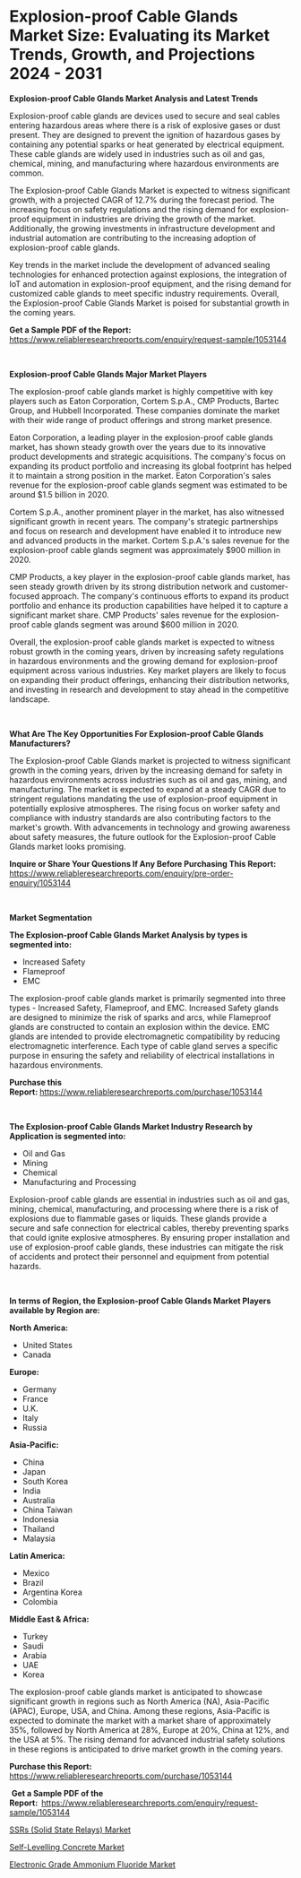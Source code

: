 <p><h1>Explosion-proof Cable Glands Market Size: Evaluating its Market Trends, Growth, and Projections 2024 - 2031</h1></p><p><strong>Explosion-proof Cable Glands Market Analysis and Latest Trends</strong></p>
<p><p>Explosion-proof cable glands are devices used to secure and seal cables entering hazardous areas where there is a risk of explosive gases or dust present. They are designed to prevent the ignition of hazardous gases by containing any potential sparks or heat generated by electrical equipment. These cable glands are widely used in industries such as oil and gas, chemical, mining, and manufacturing where hazardous environments are common.</p><p>The Explosion-proof Cable Glands Market is expected to witness significant growth, with a projected CAGR of 12.7% during the forecast period. The increasing focus on safety regulations and the rising demand for explosion-proof equipment in industries are driving the growth of the market. Additionally, the growing investments in infrastructure development and industrial automation are contributing to the increasing adoption of explosion-proof cable glands.</p><p>Key trends in the market include the development of advanced sealing technologies for enhanced protection against explosions, the integration of IoT and automation in explosion-proof equipment, and the rising demand for customized cable glands to meet specific industry requirements. Overall, the Explosion-proof Cable Glands Market is poised for substantial growth in the coming years.</p></p>
<p><strong>Get a Sample PDF of the Report:&nbsp;</strong> <a href="https://www.reliableresearchreports.com/enquiry/request-sample/1053144">https://www.reliableresearchreports.com/enquiry/request-sample/1053144</a></p>
<p>&nbsp;</p>
<p><strong>Explosion-proof Cable Glands Major Market Players</strong></p>
<p><p>The explosion-proof cable glands market is highly competitive with key players such as Eaton Corporation, Cortem S.p.A., CMP Products, Bartec Group, and Hubbell Incorporated. These companies dominate the market with their wide range of product offerings and strong market presence. </p><p>Eaton Corporation, a leading player in the explosion-proof cable glands market, has shown steady growth over the years due to its innovative product developments and strategic acquisitions. The company's focus on expanding its product portfolio and increasing its global footprint has helped it to maintain a strong position in the market. Eaton Corporation's sales revenue for the explosion-proof cable glands segment was estimated to be around $1.5 billion in 2020.</p><p>Cortem S.p.A., another prominent player in the market, has also witnessed significant growth in recent years. The company's strategic partnerships and focus on research and development have enabled it to introduce new and advanced products in the market. Cortem S.p.A.'s sales revenue for the explosion-proof cable glands segment was approximately $900 million in 2020.</p><p>CMP Products, a key player in the explosion-proof cable glands market, has seen steady growth driven by its strong distribution network and customer-focused approach. The company's continuous efforts to expand its product portfolio and enhance its production capabilities have helped it to capture a significant market share. CMP Products' sales revenue for the explosion-proof cable glands segment was around $600 million in 2020.</p><p>Overall, the explosion-proof cable glands market is expected to witness robust growth in the coming years, driven by increasing safety regulations in hazardous environments and the growing demand for explosion-proof equipment across various industries. Key market players are likely to focus on expanding their product offerings, enhancing their distribution networks, and investing in research and development to stay ahead in the competitive landscape.</p></p>
<p>&nbsp;</p>
<p><strong>What Are The Key Opportunities For Explosion-proof Cable Glands Manufacturers?</strong></p>
<p><p>The Explosion-proof Cable Glands market is projected to witness significant growth in the coming years, driven by the increasing demand for safety in hazardous environments across industries such as oil and gas, mining, and manufacturing. The market is expected to expand at a steady CAGR due to stringent regulations mandating the use of explosion-proof equipment in potentially explosive atmospheres. The rising focus on worker safety and compliance with industry standards are also contributing factors to the market's growth. With advancements in technology and growing awareness about safety measures, the future outlook for the Explosion-proof Cable Glands market looks promising.</p></p>
<p><strong>Inquire or Share Your Questions If Any Before Purchasing This Report:</strong> <a href="https://www.reliableresearchreports.com/enquiry/pre-order-enquiry/1053144">https://www.reliableresearchreports.com/enquiry/pre-order-enquiry/1053144</a></p>
<p>&nbsp;</p>
<p><strong>Market Segmentation</strong></p>
<p><strong>The Explosion-proof Cable Glands Market Analysis by types is segmented into:</strong></p>
<p><ul><li>Increased Safety</li><li>Flameproof</li><li>EMC</li></ul></p>
<p><p>The explosion-proof cable glands market is primarily segmented into three types - Increased Safety, Flameproof, and EMC. Increased Safety glands are designed to minimize the risk of sparks and arcs, while Flameproof glands are constructed to contain an explosion within the device. EMC glands are intended to provide electromagnetic compatibility by reducing electromagnetic interference. Each type of cable gland serves a specific purpose in ensuring the safety and reliability of electrical installations in hazardous environments.</p></p>
<p><strong>Purchase this Report:&nbsp;</strong><a href="https://www.reliableresearchreports.com/purchase/1053144">https://www.reliableresearchreports.com/purchase/1053144</a></p>
<p>&nbsp;</p>
<p><strong>The Explosion-proof Cable Glands Market Industry Research by Application is segmented into:</strong></p>
<p><ul><li>Oil and Gas</li><li>Mining</li><li>Chemical</li><li>Manufacturing and Processing</li></ul></p>
<p><p>Explosion-proof cable glands are essential in industries such as oil and gas, mining, chemical, manufacturing, and processing where there is a risk of explosions due to flammable gases or liquids. These glands provide a secure and safe connection for electrical cables, thereby preventing sparks that could ignite explosive atmospheres. By ensuring proper installation and use of explosion-proof cable glands, these industries can mitigate the risk of accidents and protect their personnel and equipment from potential hazards.</p></p>
<p>&nbsp;</p>
<p><strong>In terms of Region, the Explosion-proof Cable Glands Market Players available by Region are:</strong></p>
<p>
    <p> <strong> North America: </strong>
        <ul>
            <li>United States</li>
            <li>Canada</li>
        </ul>
        </p> 
    <p> <strong> Europe: </strong>
        <ul>
            <li>Germany</li>
            <li>France</li>
            <li>U.K.</li>
            <li>Italy</li>
            <li>Russia</li>
        </ul>
        </p> 
    <p> <strong> Asia-Pacific: </strong>
        <ul>
            <li>China</li>
            <li>Japan</li>
            <li>South Korea</li>
            <li>India</li>
            <li>Australia</li>
            <li>China Taiwan</li>
            <li>Indonesia</li>
            <li>Thailand</li>
            <li>Malaysia</li>
        </ul>
        </p> 
    <p> <strong> Latin America: </strong>
        <ul>
            <li>Mexico</li>
            <li>Brazil</li>
            <li>Argentina Korea</li>
            <li>Colombia</li>
        </ul>
        </p> 
    <p> <strong> Middle East & Africa: </strong>
        <ul>
            <li>Turkey</li>
            <li>Saudi</li>
            <li>Arabia</li>
            <li>UAE</li>
            <li>Korea</li>
        </ul>
    </p>
    </p>
<p><p>The explosion-proof cable glands market is anticipated to showcase significant growth in regions such as North America (NA), Asia-Pacific (APAC), Europe, USA, and China. Among these regions, Asia-Pacific is expected to dominate the market with a market share of approximately 35%, followed by North America at 28%, Europe at 20%, China at 12%, and the USA at 5%. The rising demand for advanced industrial safety solutions in these regions is anticipated to drive market growth in the coming years.</p></p>
<p><strong>Purchase this Report: </strong><a href="https://www.reliableresearchreports.com/purchase/1053144">https://www.reliableresearchreports.com/purchase/1053144</a></p>
<p>&nbsp;<strong>Get a Sample PDF of the Report:&nbsp;&nbsp;</strong><a href="https://www.reliableresearchreports.com/enquiry/request-sample/1053144">https://www.reliableresearchreports.com/enquiry/request-sample/1053144</a></p>
<p><strong></strong></p>
<p><p><a href="https://github.com/danielneavesallisons03mba/Market-Research-Report-List-1/blob/main/ssrs-solid-state-relays-market.md">SSRs (Solid State Relays) Market</a></p><p><a href="https://github.com/changoleonlaverguenzanoexiste/Market-Research-Report-List-1/blob/main/self-levelling-concrete-market.md">Self-Levelling Concrete Market</a></p><p><a href="https://github.com/dimitrishawkinswaynenp91rgz/Market-Research-Report-List-1/blob/main/electronic-grade-ammonium-fluoride-market.md">Electronic Grade Ammonium Fluoride Market</a></p></p>